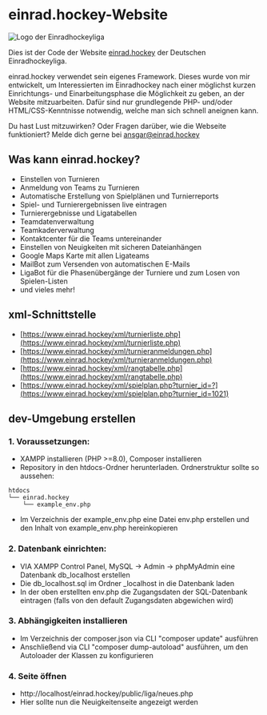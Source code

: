 # einrad.hockey-Website
![Logo der Einradhockeyliga](https://einrad.hockey/bilder/logo_lang_small.png)

Dies ist der Code der Website [einrad.hockey](https://einrad.hockey) der Deutschen Einradhockeyliga.

einrad.hockey verwendet sein eigenes Framework. Dieses wurde von mir entwickelt, um Interessierten im Einradhockey 
nach einer möglichst kurzen Einrichtungs- und Einarbeitungsphase die Möglichkeit zu geben, an der Website mitzuarbeiten. 
Dafür sind nur grundlegende PHP- und/oder HTML/CSS-Kenntnisse notwendig, welche man sich schnell aneignen kann.

Du hast Lust mitzuwirken? Oder Fragen darüber, wie die Webseite funktioniert? Melde dich gerne bei ansgar@einrad.hockey

## Was kann einrad.hockey?

* Einstellen von Turnieren 
* Anmeldung von Teams zu Turnieren
* Automatische Erstellung von Spielplänen und Turnierreports
* Spiel- und Turnierergebnissen live eintragen
* Turnierergebnisse und Ligatabellen
* Teamdatenverwaltung
* Teamkaderverwaltung
* Kontaktcenter für die Teams untereinander
* Einstellen von Neuigkeiten mit sicheren Dateianhängen
* Google Maps Karte mit allen Ligateams
* MailBot zum Versenden von automatischen E-Mails
* LigaBot für die Phasenübergänge der Turniere und zum Losen von Spielen-Listen
* und vieles mehr!

## xml-Schnittstelle

* [https://www.einrad.hockey/xml/turnierliste.php](https://www.einrad.hockey/xml/turnierliste.php)
* [https://www.einrad.hockey/xml/turnieranmeldungen.php](https://www.einrad.hockey/xml/turnieranmeldungen.php)
* [https://www.einrad.hockey/xml/rangtabelle.php](https://www.einrad.hockey/xml/rangtabelle.php)
* [https://www.einrad.hockey/xml/spielplan.php?turnier_id=?](https://www.einrad.hockey/xml/spielplan.php?turnier_id=1021)

## dev-Umgebung erstellen

### 1. Voraussetzungen:
* XAMPP installieren (PHP >=8.0), Composer installieren
* Repository in den htdocs-Ordner herunterladen. Ordnerstruktur sollte so aussehen: 
```
htdocs
└── einrad.hockey
    └── example_env.php
```
* Im Verzeichnis der example_env.php eine Datei env.php erstellen und den Inhalt von example_env.php hereinkopieren

### 2. Datenbank einrichten:
* VIA XAMPP Control Panel, MySQL -> Admin -> phpMyAdmin eine Datenbank db_localhost erstellen
* Die db_localhost.sql im Ordner _localhost in die Datenbank laden
* In der oben erstellten env.php die Zugangsdaten der SQL-Datenbank eintragen (falls von den default Zugangsdaten abgewichen wird)

### 3. Abhängigkeiten installieren
* Im Verzeichnis der composer.json via CLI "composer update" ausführen
* Anschließend via CLI "composer dump-autoload" ausführen, um den Autoloader der Klassen zu konfigurieren

### 4. Seite öffnen
* http://localhost/einrad.hockey/public/liga/neues.php
* Hier sollte nun die Neuigkeitenseite angezeigt werden
